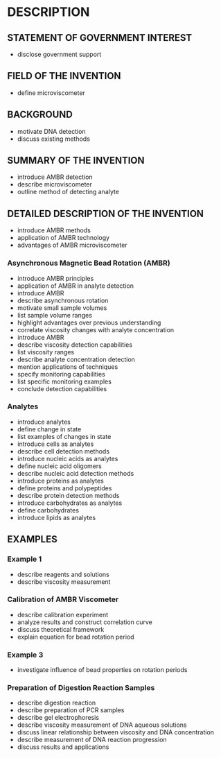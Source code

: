 # DESCRIPTION

## STATEMENT OF GOVERNMENT INTEREST

- disclose government support

## FIELD OF THE INVENTION

- define microviscometer

## BACKGROUND

- motivate DNA detection
- discuss existing methods

## SUMMARY OF THE INVENTION

- introduce AMBR detection
- describe microviscometer
- outline method of detecting analyte

## DETAILED DESCRIPTION OF THE INVENTION

- introduce AMBR methods
- application of AMBR technology
- advantages of AMBR microviscometer

### Asynchronous Magnetic Bead Rotation (AMBR)

- introduce AMBR principles
- application of AMBR in analyte detection
- introduce AMBR
- describe asynchronous rotation
- motivate small sample volumes
- list sample volume ranges
- highlight advantages over previous understanding
- correlate viscosity changes with analyte concentration
- introduce AMBR
- describe viscosity detection capabilities
- list viscosity ranges
- describe analyte concentration detection
- mention applications of techniques
- specify monitoring capabilities
- list specific monitoring examples
- conclude detection capabilities

### Analytes

- introduce analytes
- define change in state
- list examples of changes in state
- introduce cells as analytes
- describe cell detection methods
- introduce nucleic acids as analytes
- define nucleic acid oligomers
- describe nucleic acid detection methods
- introduce proteins as analytes
- define proteins and polypeptides
- describe protein detection methods
- introduce carbohydrates as analytes
- define carbohydrates
- introduce lipids as analytes

## EXAMPLES

### Example 1

- describe reagents and solutions
- describe viscosity measurement

### Calibration of AMBR Viscometer

- describe calibration experiment
- analyze results and construct correlation curve
- discuss theoretical framework
- explain equation for bead rotation period

### Example 3

- investigate influence of bead properties on rotation periods

### Preparation of Digestion Reaction Samples

- describe digestion reaction
- describe preparation of PCR samples
- describe gel electrophoresis
- describe viscosity measurement of DNA aqueous solutions
- discuss linear relationship between viscosity and DNA concentration
- describe measurement of DNA reaction progression
- discuss results and applications

